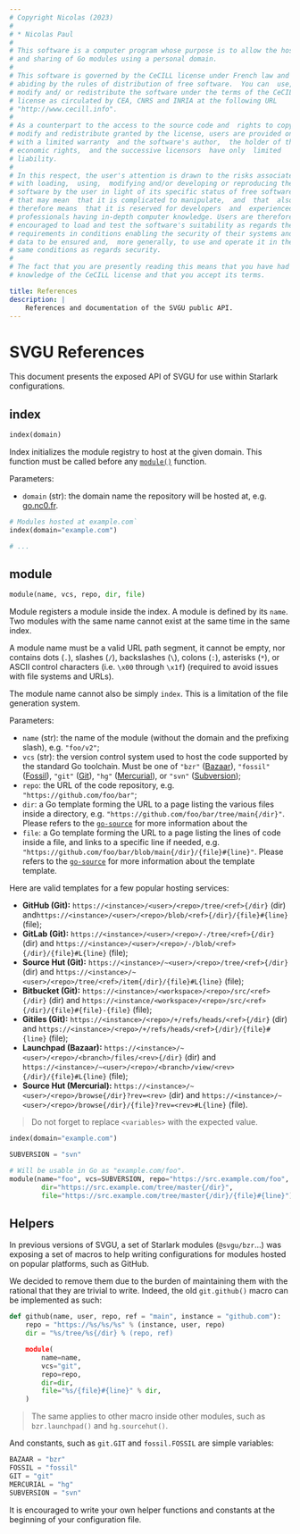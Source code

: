 ```yaml
---
# Copyright Nicolas (2023)
#
# * Nicolas Paul
#
# This software is a computer program whose purpose is to allow the hosting
# and sharing of Go modules using a personal domain.
#
# This software is governed by the CeCILL license under French law and
# abiding by the rules of distribution of free software.  You can  use, 
# modify and/ or redistribute the software under the terms of the CeCILL
# license as circulated by CEA, CNRS and INRIA at the following URL
# "http://www.cecill.info". 
#
# As a counterpart to the access to the source code and  rights to copy,
# modify and redistribute granted by the license, users are provided only
# with a limited warranty  and the software's author,  the holder of the
# economic rights,  and the successive licensors  have only  limited
# liability. 
#
# In this respect, the user's attention is drawn to the risks associated
# with loading,  using,  modifying and/or developing or reproducing the
# software by the user in light of its specific status of free software,
# that may mean  that it is complicated to manipulate,  and  that  also
# therefore means  that it is reserved for developers  and  experienced
# professionals having in-depth computer knowledge. Users are therefore
# encouraged to load and test the software's suitability as regards their
# requirements in conditions enabling the security of their systems and/or 
# data to be ensured and,  more generally, to use and operate it in the 
# same conditions as regards security.
#
# The fact that you are presently reading this means that you have had
# knowledge of the CeCILL license and that you accept its terms.

title: References
description: |
    References and documentation of the SVGU public API.
---
```


# SVGU References

This document presents the exposed API of SVGU for use within Starlark
configurations.

## index

```python
index(domain)
```

Index initializes the module registry to host at the given domain.
This function must be called before any [`module()`](#module) function.

Parameters:

- `domain` (str): the domain name the repository will be hosted at, e.g.
  [go.nc0.fr](https://go.nc0.fr).

```python
# Modules hosted at example.com`
index(domain="example.com")

# ...
```

## module

```python
module(name, vcs, repo, dir, file)
```

Module registers a module inside the index. A module is defined by its `name`.
Two modules with the same name cannot exist at the same time in the same index.

A module name must be a valid URL path segment, it cannot be empty, nor
contains dots (`.`), slashes (`/`), backslashes (`\`), colons (`:`),
asterisks (`*`), or ASCII control characters (i.e. `\x00` through `\x1f`)
(required to avoid issues with file systems and URLs).

The module name cannot also be simply `index`. This is a limitation of the
file generation system.

Parameters:

- `name` (str): the name of the module (without the domain and the prefixing
  slash), e.g. `"foo/v2"`;
- `vcs` (str): the version control system used to host the code supported by
  the standard Go toolchain. Must be one of `"bzr"` ([Bazaar][bzr]), `"fossil"`
  ([Fossil][fossil]), `"git"` ([Git][git]), `"hg"` ([Mercurial][hg]), or
  `"svn"` ([Subversion][svn]);
- `repo`: the URL of the code repository, e.g. `"https://github.com/foo/bar"`;
- `dir`: a Go template forming the URL to a page listing the various files
  inside a directory, e.g. `"https://github.com/foo/bar/tree/main{/dir}"`.
  Please refers to the [`go-source`][go-source] for more information about the
 - `file`: a Go template forming the URL to a page listing the lines of code
  inside a file, and links to a specific line if needed, e.g. 
  `"https://github.com/foo/bar/blob/main{/dir}/{file}#{line}"`. Please refers to
  the [`go-source`][go-source] for more information about the
  template template.

[go-source]: https://github.com/golang/gddo/wiki/Source-Code-Links
[bzr]: https://www.gnu.org/software/bazaar/
[fossil]: https://www2.fossil-scm.org/home/doc/trunk/www/index.wiki
[git]: https://git-scm.com
[hg]: https://www.mercurial-scm.org
[svn]: https://subversion.apache.org

Here are valid templates for a few popular hosting services:

- **GitHub (Git):** `https://<instance>/<user>/<repo>/tree/<ref>{/dir}` (dir)
  and`https://<instance>/<user>/<repo>/blob/<ref>{/dir}/{file}#{line}` (file);
- **GitLab (Git):** `https://<instance>/<user>/<repo>/-/tree/<ref>{/dir}` (dir)
  and `https://<instance>/<user>/<repo>/-/blob/<ref>{/dir}/{file}#L{line}`
  (file);
- **Source Hut (Git):** `https://<instance>/~<user>/<repo>/tree/<ref>{/dir}`
  (dir) and
  `https://<instance>/~<user>/<repo>/tree/<ref>/item{/dir}/{file}#L{line}`
  (file);
- **Bitbucket (Git):** `https://<instance>/<workspace>/<repo>/src/<ref>{/dir}`
  (dir) and
  `https://<instance/<workspace>/<repo>/src/<ref>{/dir}/{file}#{file}-{file}`
  (file);
- **Gitiles (Git):** `https://<instance>/<repo>/+/refs/heads/<ref>{/dir}` (dir)
  and `https://<instance>/<repo>/+/refs/heads/<ref>{/dir}/{file}#{line}` (file);
- **Launchpad (Bazaar):**
  `https://<instance>/~<user>/<repo>/<branch>/files/<rev>{/dir}` (dir) and
  `https://<instance>/~<user>/<repo>/<branch>/view/<rev>{/dir}/{file}#L{line}`
  (file);
- **Source Hut (Mercurial):**
  `https://<instance>/~<user>/<repo>/browse{/dir}?rev=<rev>` (dir) and
  `https://<instance>/~<user>/<repo>/browse{/dir}/{file}?rev=<rev>#L{line}`
  (file).

> Do not forget to replace `<variables>` with the expected value.

```python
index(domain="example.com")

SUBVERSION = "svn"

# Will be usable in Go as "example.com/foo".
module(name="foo", vcs=SUBVERSION, repo="https://src.example.com/foo",
        dir="https://src.example.com/tree/master{/dir}",
        file="https://src.example.com/tree/master{/dir}/{file}#{line}")
```

## Helpers

In previous versions of SVGU, a set of Starlark modules (`@svgu/bzr`...) was
exposing a set of macros to help writing configurations for modules hosted
on popular platforms, such as GitHub.

We decided to remove them due to the burden of maintaining them with the
rational that they are trivial to write. Indeed, the old `git.github()` macro
can be implemented as such:

```python
def github(name, user, repo, ref = "main", instance = "github.com"):
    repo = "https://%s/%s/%s" % (instance, user, repo)
    dir = "%s/tree/%s{/dir} % (repo, ref)

    module(
        name=name,
        vcs="git",
        repo=repo,
        dir=dir,
        file="%s/{file}#{line}" % dir,
    )
```

> The same applies to other macro inside other modules, such as
>`bzr.launchpad()` and `hg.sourcehut()`.

And constants, such as `git.GIT` and `fossil.FOSSIL` are simple variables:

```python
BAZAAR = "bzr"
FOSSIL = "fossil"
GIT = "git"
MERCURIAL = "hg"
SUBVERSION = "svn"
```

It is encouraged to write your own helper functions and constants at the
beginning of your configuration file.

